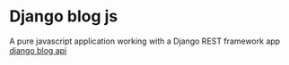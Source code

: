 # Django blog js
A pure javascript application working with a Django REST framework app [django blog api](https://prj-django-blog.herokuapp.com/api)